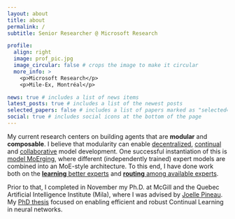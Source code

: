 ```yaml
---
layout: about
title: about
permalink: /
subtitle: Senior Researcher @ Microsoft Research

profile:
  align: right
  image: prof_pic.jpg
  image_circular: false # crops the image to make it circular
  more_info: >
    <p>Microsoft Research</p>
    <p>Mile-Ex, Montréal</p>

news: true # includes a list of news items
latest_posts: true # includes a list of the newest posts
selected_papers: false # includes a list of papers marked as "selected={true}"
social: true # includes social icons at the bottom of the page
---
```


My current research centers on building agents that are **modular** and **composable**. I believe that modularity can enable <ins>decentralized</ins>, <ins>continual</ins> and <ins>collaborative</ins> model development. One successful instantiation of this is [model MoErging](https://arxiv.org/abs/2408.07057), where different (independently trained) expert models are combined into an MoE-style architecture. To this end, I have done work both on the [**learning** better experts](https://arxiv.org/abs/2405.11157) and [**routing** among available experts](https://openreview.net/pdf?id=qcQhBli5Ho).

Prior to that, I completed in November my Ph.D. at McGill and the Quebec Artificial Intelligence Institute (Mila), where I was advised by [Joelle Pineau](https://mila.quebec/en/directory/joelle-pineau). My [PhD thesis](https://www.proquest.com/openview/3bb70bc8503f09bd3c396c56149ce8ab/1?pq-origsite=gscholar&cbl=18750&diss=y) focused on enabling efficient and robust Continual Learning in neural networks.
